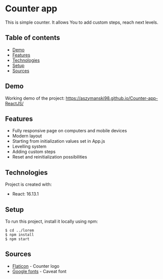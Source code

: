 # Counter app
This is simple counter. It allows You to add custom steps, reach next levels.

## Table of contents
* [Demo](#demo)
* [Features](#features)
* [Technologies](#technologies)
* [Setup](#setup)
* [Sources](#sources)

## Demo
Working demo of the project: https://aszymanski98.github.io/Counter-app-ReactJS/

## Features
* Fully responsive page on computers and mobile devices
* Modern layout
* Starting from initialization values set in App.js
* Levelling system
* Adding custom steps
* Reset and reinitialization possibilities
	
## Technologies
Project is created with:
* React: 16.13.1

## Setup
To run this project, install it locally using npm:

```
$ cd ../lorem
$ npm install
$ npm start
```

## Sources
* [Flaticon](https://www.flaticon.com/) - Counter logo
* [Google fonts](https://fonts.google.com/) - Caveat font
